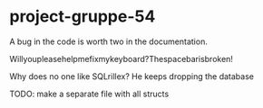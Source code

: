 # project-gruppe-54
 A bug in the code is worth two in the documentation. 

  Willyoupleasehelpmefixmykeyboard?Thespacebarisbroken! 


  Why does no one like SQLrillex?
  He keeps dropping the database


  TODO: make a separate file with all structs